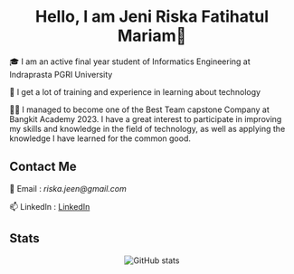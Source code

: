 
<h1 align="center">Hello, I am Jeni Riska Fatihatul Mariam👋</h1>

<p>🎓 I am an active final year student of Informatics Engineering at Indraprasta PGRI University</p>
<p>🌱 I get a lot of training and experience in learning about technology</p>
<p>👨‍💻 I managed to become one of the Best Team capstone Company at Bangkit Academy 2023. I have a great interest to participate in improving my skills and knowledge in the field of technology, as well as applying the knowledge I have learned for the common good.</p>

## Contact Me
📩 Email        : _riska.jeen@gmail.com_
<p>📫 Linkedln  : <a href="https://www.linkedin.com/in/jeni-riska-fatihatul-mariam">LinkedIn</a></p>

## Stats
<p align="center">
  <img src="https://github-readme-stats.vercel.app/api?username=Jenien&show_icons=true&theme=tokyonight" alt="GitHub stats" />
</p>
